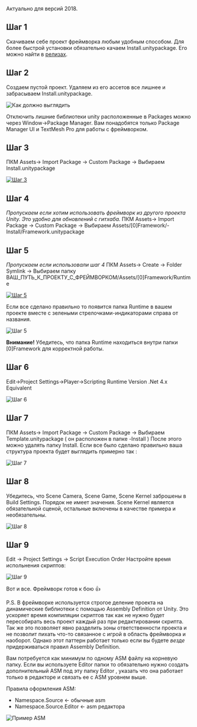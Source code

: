 Актуально для версий 2018.

## Шаг 1
Скачиваем себе проект фреймворка любым удобным способом. Для более быстрой установки обязательно качаем Install.unitypackage. Его можно найти в [релизах](https://github.com/dimmpixeye/Actors-Unity3d-Framework/releases/).

## Шаг 2
Создаем пустой проект. Удаляем из его ассетов все лишнее и забрасываем Install.unitypackage.

![Как должно выглядить](https://i.gyazo.com/c611c353000320c652f0c90d6d09e02a.png)

Отключить лишние библиотеки unity расположенные в Packages можно через Window->Package Manager. Вам понадобятся только Package Manager UI и TextMesh Pro для работы c фреймворком.

## Шаг 3
ПКМ Assets-> Import Package -> Custom Package -> Выбираем Install.unitypackage

[![Шаг 3](https://i.gyazo.com/fe2407b92621458309dca7241ae5b98d.gif)](https://gyazo.com/fe2407b92621458309dca7241ae5b98d)

## Шаг 4
_Пропускаем если хотим использовать фреймворк из другого проекта Unity. Это удобно для обновлений с гитхаба._
ПКМ Assets-> Import Package -> Custom Package -> Выбираем Assets/[0]Framework/-Install/Framework.unitypackage

## Шаг 5
_Пропускаем если использовали шаг 4_
ПКМ Assets-> Create -> Folder Symlink -> Выбираем папку ВАШ_ПУТЬ_К_ПРОЕКТУ_С_ФРЕЙМВОРКОМ/Assets/[0]Framework/Runtime 

[![Шаг 5](https://i.gyazo.com/d74241c122a2e47947f0cbddc3629bfb.gif)](https://gyazo.com/d74241c122a2e47947f0cbddc3629bfb)

Если все сделано правильно то появится папка Runtime в вашем проекте вместе с зелеными стрелочками-индикаторами справа от названия.

![Шаг 5](https://i.gyazo.com/48d37bc7940c77dfca83979e6f79d194.png)

**Внимание!** Убедитесь, что папка Runtime находиться внутри папки [0]Framework для корректной работы.

## Шаг 6
Edit->Project Settings->Player->Scripting Runtime Version .Net 4.x Equivalent 

![Шаг 6](https://i.gyazo.com/b34a9b1308312b910f4e78375c95f290.png)

## Шаг 7
ПКМ Assets-> Import Package -> Custom Package -> Выбираем Template.unitypackage ( он расположен в папке -Install )
После этого можно удалять папку Install. Если все было сделано правильно ваша структура проекта будет выглядить примерно так :

![Шаг 7](https://i.gyazo.com/36febd0d11e93cae34858e65715f9ad4.png)

## Шаг 8
Убедитесь, что Scene Camera, Scene Game, Scene Kernel заброшены в Build Settings. Порядок не имеет значения.
Scene Kernel является обязательной сценой, остальные включены в качестве примера и необязательны. 

![Шаг 8](https://i.gyazo.com/eb741a5a05f4ffac385fde3ce80207b5.png)

## Шаг 9
Edit -> Project Settings -> Script Execution Order
Настройте время испольнения скриптов: 

![Шаг 9](https://i.gyazo.com/0b587602c2c63d98c123ec5d7ba8690b.png)


Вот и все. Фреймворк готов к бою 👍 

P.S.
В фреймворке используется строгое деление проекта на динамические библиотеки с помощью Assembly Definition от Unity.
Это ускоряет время компиляции скриптов так как не нужно будет пересобирать весь проект каждый раз при редактировании скрипта. Так же это позволяет явно разделить зоны ответственности проекта и не позволит пихать что-то связанное с игрой в область фреймворка и наоборот. Однако этот паттерн работает только если вы будете _везде_ придерживаться правил Assembly Definition. 

Вам потребуется как минимум по одному ASM файлу на корневую папку. Если вы используете Editor папки то обязательно нужно создать дополнительный ASM под эту папку Editor , указать что она работает только в редакторе и связать ее с ASM уровнем выше.

Правила оформления ASM:
- Namespace.Source <- обычные asm
- Namespace.Source.Editor <- asm редактора

![Пример ASM](https://i.gyazo.com/e8980bba613d5604546e615740935bf7.png)

